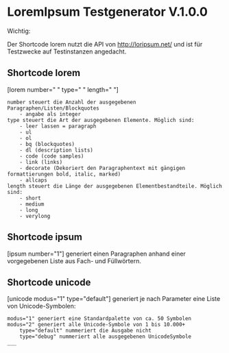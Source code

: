 # LoremIpsum Testgenerator V.1.0.0

Wichtig:

Der Shortcode lorem nutzt die API von http://loripsum.net/ und ist für Testzwecke auf Testinstanzen angedacht.

## Shortcode lorem

[lorem number=" " type=" " length=" "]
    
    number steuert die Anzahl der ausgegebenen Paragraphen/Listen/Blockquotes
        - angabe als integer
    type steuert die Art der ausgegebenen Elemente. Möglich sind:
        - leer lassen = paragraph
        - ul
        - ol
        - bq (blockquotes)
        - dl (description lists)
        - code (code samples)
        - link (links)
        - decorate (Dekoriert den Paragraphentext mit gängigen formattierungen bold, italic, marked)
        - allcaps 
    length steuert die Länge der ausgegebenen Elementbestandteile. Möglich sind:
        - short
        - medium
        - long
        - verylong

## Shortcode ipsum

[ipsum number="1"] generiert einen Paragraphen anhand einer vorgegebenen Liste aus Fach- und Füllwörtern.

## Shortcode unicode

[unicode modus="1" type="default"] generiert je nach Parameter eine Liste von Unicode-Symbolen:

    modus="1" generiert eine Standardpalette von ca. 50 Symbolen
    modus="2" generiert alle Unicode-Symbole von 1 bis 10.000+
        type="default" nummeriert die Ausgabe nicht
        type="debug" nummeriert alle ausgegebenen UnicodeSymbole
    ___


